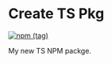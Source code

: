 # Create TS Pkg

[![npm
(tag)](https://img.shields.io/npm/v/@gasrunners/common-abi)](https://www.npmjs.com/package/create-ts-pkg)

My new TS NPM packge.
